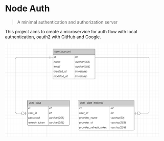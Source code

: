 # Node Auth

> A minimal authentication and authorization server

This project aims to create a microservice for auth flow with local authentication, oauth2 with GitHub and Google.

![Database Chart](.github/database-chart.png)
